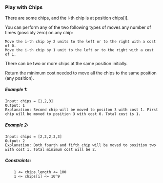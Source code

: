 ### Play with Chips
There are some chips, and the i-th chip is at position chips[i].

You can perform any of the two following types of moves any number of times (possibly zero) on any chip:

    Move the i-th chip by 2 units to the left or to the right with a cost of 0.
    Move the i-th chip by 1 unit to the left or to the right with a cost of 1.

There can be two or more chips at the same position initially.

Return the minimum cost needed to move all the chips to the same position (any position).

 

##### Example 1:
```
Input: chips = [1,2,3]
Output: 1
Explanation: Second chip will be moved to positon 3 with cost 1. First chip will be moved to position 3 with cost 0. Total cost is 1.
```
##### Example 2:
```
Input: chips = [2,2,2,3,3]
Output: 2
Explanation: Both fourth and fifth chip will be moved to position two with cost 1. Total minimum cost will be 2.
```
 

##### Constraints:
```
    1 <= chips.length <= 100
    1 <= chips[i] <= 10^9
```

